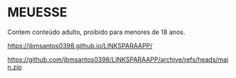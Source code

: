 # MEUESSE


Contem conteúdo adulto, proibido para menores de 18 anos.

https://jbmsantos0398.github.io/LINKSPARAAPP/

https://github.com/jbmsantos0398/LINKSPARAAPP/archive/refs/heads/main.zip
